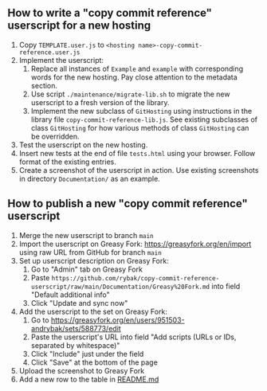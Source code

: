 ## How to write a "copy commit reference" userscript for a new hosting

1. Copy `TEMPLATE.user.js` to `<hosting name>-copy-commit-reference.user.js`
2. Implement the userscript:
   1. Replace all instances of `Example` and `example` with corresponding words
      for the new hosting.  Pay close attention to the metadata section.
   2. Use script `./maintenance/migrate-lib.sh` to migrate the new userscript
      to a fresh version of the library.
   3. Implement the new subclass of `GitHosting` using instructions in the
      library file `copy-commit-reference-lib.js`.  See existing subclasses of
      class `GitHosting` for how various methods of class `GitHosting` can be
      overridden.
3. Test the userscript on the new hosting.
4. Insert new tests at the end of file `tests.html` using your browser.
   Follow format of the existing entries.
5. Create a screenshot of the userscript in action.  Use existing screenshots in
   directory `Documentation/` as an example.

## How to publish a new "copy commit reference" userscript

1. Merge the new userscript to branch `main`
2. Import the userscript on Greasy Fork: <https://greasyfork.org/en/import>
   using raw URL from GitHub for branch `main`
3. Set up userscript description on Greasy Fork:
   1. Go to "Admin" tab on Greasy Fork
   2. Paste `https://github.com/rybak/copy-commit-reference-userscript/raw/main/Documentation/Greasy%20Fork.md`
      into field "Default additional info"
   3. Click "Update and sync now"
4. Add the userscript to the set on Greasy Fork:
   1. Go to <https://greasyfork.org/en/users/951503-andrybak/sets/588773/edit>
   2. Paste the userscript's URL into field "Add scripts (URLs or IDs, separated by whitespace)"
   3. Click "Include" just under the field
   4. Click "Save" at the bottom of the page
5. Upload the screenshot to Greasy Fork
6. Add a new row to the table in [README.md](../README.md)
